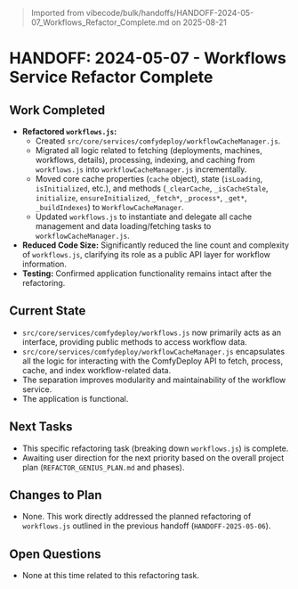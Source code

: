 > Imported from vibecode/bulk/handoffs/HANDOFF-2024-05-07_Workflows_Refactor_Complete.md on 2025-08-21

# HANDOFF: 2024-05-07 - Workflows Service Refactor Complete

## Work Completed

*   **Refactored `workflows.js`:**
    *   Created `src/core/services/comfydeploy/workflowCacheManager.js`.
    *   Migrated all logic related to fetching (deployments, machines, workflows, details), processing, indexing, and caching from `workflows.js` into `workflowCacheManager.js` incrementally.
    *   Moved core cache properties (`cache` object), state (`isLoading`, `isInitialized`, etc.), and methods (`_clearCache`, `_isCacheStale`, `initialize`, `ensureInitialized`, `_fetch*`, `_process*`, `_get*`, `_buildIndexes`) to `WorkflowCacheManager`.
    *   Updated `workflows.js` to instantiate and delegate all cache management and data loading/fetching tasks to `workflowCacheManager.js`.
*   **Reduced Code Size:** Significantly reduced the line count and complexity of `workflows.js`, clarifying its role as a public API layer for workflow information.
*   **Testing:** Confirmed application functionality remains intact after the refactoring.

## Current State

*   `src/core/services/comfydeploy/workflows.js` now primarily acts as an interface, providing public methods to access workflow data.
*   `src/core/services/comfydeploy/workflowCacheManager.js` encapsulates all the logic for interacting with the ComfyDeploy API to fetch, process, cache, and index workflow-related data.
*   The separation improves modularity and maintainability of the workflow service.
*   The application is functional.

## Next Tasks

*   This specific refactoring task (breaking down `workflows.js`) is complete.
*   Awaiting user direction for the next priority based on the overall project plan (`REFACTOR_GENIUS_PLAN.md` and phases).

## Changes to Plan

*   None. This work directly addressed the planned refactoring of `workflows.js` outlined in the previous handoff (`HANDOFF-2025-05-06`).

## Open Questions

*   None at this time related to this refactoring task. 